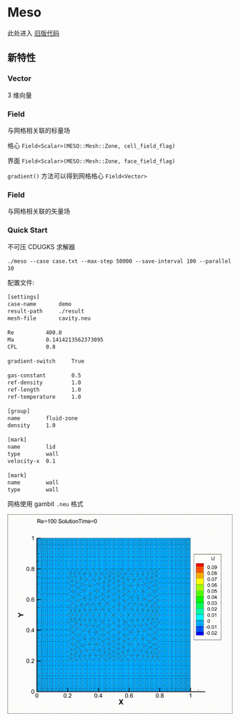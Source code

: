 # Meso

此处进入 [旧版代码](https://github.com/yuzuki01/meso-archive)

## 新特性

### Vector

3 维向量

### Field<Scalar>

与网格相关联的标量场

格心 `Field<Scalar>(MESO::Mesh::Zone, cell_field_flag)`

界面 `Field<Scalar>(MESO::Mesh::Zone, face_field_flag)`

`gradient()` 方法可以得到网格格心 `Field<Vector>`

### Field<Vector>

与网格相关联的矢量场

### Quick Start

不可压 CDUGKS 求解器

```shell
./meso --case case.txt --max-step 50000 --save-interval 100 --parallel 10
```

配置文件:

```
[settings]
case-name       demo
result-path     ./result
mesh-file       cavity.neu

Re          400.0
Ma          0.1414213562373095
CFL         0.8

gradient-switch     True

gas-constant        0.5
ref-density         1.0
ref-length          1.0
ref-temperature     1.0

[group]
name        fluid-zone
density     1.0

[mark]
name        lid
type        wall
velocity-x  0.1

[mark]
name        wall
type        wall

```

网格使用 gambit `.neu` 格式

![result](./files/result.gif)
